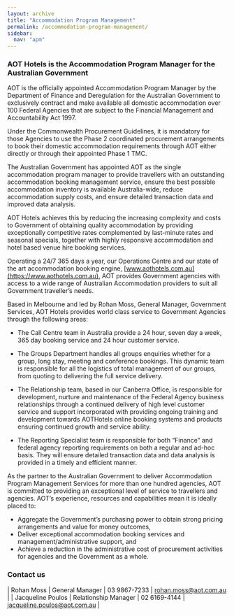 ```yaml
---
layout: archive
title: "Accommodation Program Management"
permalink: /accommodation-program-management/
sidebar:
  nav: "apm"
---
```


### AOT Hotels is the Accommodation Program Manager for the Australian Government

AOT is the officially appointed Accommodation Program Manager by the Department of Finance and Deregulation for the Australian Government to exclusively contract and make available all domestic accommodation over 100 Federal Agencies that are subject to the Financial Management and Accountability Act 1997.

Under the Commonwealth Procurement Guidelines, it is mandatory for those Agencies to use the Phase 2 coordinated procurement arrangements to book their domestic accommodation requirements through AOT either directly or through their appointed Phase 1 TMC.

The Australian Government has appointed AOT as the single accommodation program manager to provide travellers with an outstanding accommodation booking management service, ensure the best possible accommodation inventory is available Australia-wide, reduce accommodation supply costs, and ensure detailed transaction data and improved data analysis.

AOT Hotels achieves this by reducing the increasing complexity and costs to Government of obtaining quality accommodation by providing exceptionally competitive rates complemented by last-minute rates and seasonal specials, together with highly responsive accommodation and hotel based venue hire booking services.

Operating a 24/7 365 days a year, our Operations Centre and our state of the art accommodation booking engine, [www.aothotels.com.au](https://www.aothotels.com.au), AOT provides Government agencies with access to a wide range of Australian Accommodation providers to suit all Government traveller’s needs.

Based in Melbourne and led by Rohan Moss, General Manager, Government Services, AOT Hotels provides world class service to Government Agencies through the following areas:

* The Call Centre team in Australia provide a 24 hour, seven day a week, 365 day booking service and 24 hour customer service.

* The Groups Department handles all groups enquiries whether for a group, long stay, meeting and conference bookings. This dynamic team is responsible for all the logistics of total management of our groups, from quoting to delivering the full service delivery.

* The Relationship team, based in our Canberra Office,  is responsible for development, nurture and maintenance of the Federal Agency business relationships through a continued delivery of high level customer service and support incorporated with providing ongoing training and development towards AOTHotels online booking systems and products ensuring continued growth and service ability.

* The Reporting Specialist team is responsible for both “Finance” and federal agency reporting requirements on both a regular and ad-hoc basis. They will ensure detailed transaction data and data analysis is provided in a timely and efficient manner.

As the partner to the Australian Government to deliver Accommodation Program Management Services for more than one hundred agencies, AOT is committed to providing an exceptional level of service to travellers and agencies. AOT’s experience, resources and capabilities mean it is ideally placed to:

* Aggregate the Government’s purchasing power to obtain strong pricing arrangements and value for money outcomes,
* Deliver exceptional accommodation booking services and management/administrative support, and
* Achieve a reduction in the administrative cost of procurement activities for agencies and the Government as a whole.

### Contact us

| Rohan Moss | General Manager | 03 9867-7233 | <rohan.moss@aot.com.au> |
| Jacqueline Poulos |	Relationship Manager | 02 6169-4144 | <jacqueline.poulos@aot.com.au> |
 
